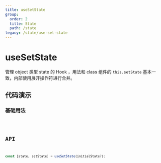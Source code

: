 ```yaml
---
title: useSetState
group:
  order: 2
  title: State
  path: /state
legacy: /state/use-set-state
---
```


# useSetState

管理 object 类型 state 的 Hook ，用法和 class 组件的 `this.setState` 基本一致，内部使用展开操作符进行合并。

## 代码演示

### 基础用法

<code src="./demos/basic.tsx" />

## API

```typescript
const [state, setState] = useSetState(initialState?);
```
